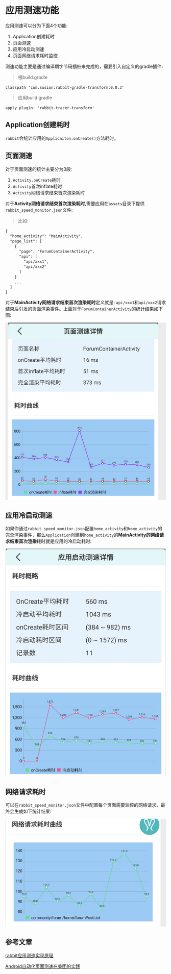 # 应用测速功能

应用测速可以分为下面4个功能:

1. Application创建耗时
2. 页面测速
3. 应用冷启动测速
4. 页面网络请求耗时监控

测速功能主要是通过编译期字节码插桩来完成的，需要引入自定义的gradle插件:

>根build.gradle
```
classpath 'com.susion:rabbit-gradle-transform:0.0.3'
```

>应用build.gradle
```
apply plugin: 'rabbit-tracer-transform'
```

## Application创建耗时

`rabbit`会统计应用的`Applicaiton.onCreate()`方法耗时。

## 页面测速

对于页面测速的统计主要分为3段:

1. `Activity.onCreate`耗时
2. `Activity`首次inflate耗时
3. `Activity`网络请求结束首次渲染耗时

对于**Activity网络请求结束首次渲染耗时**,需要应用在`assets`目录下提供`rabbit_speed_monitor.json`文件:

>比如:
```
{
  "home_activity": "MainActivity",
  "page_list": [
    {
      "page": "ForumContainerActivity",
      "api": [
        "api/xxx1",
        "api/xxx2"
      ]
    }
    ...
  ]
}
```

对于**MainActivity网络请求结束首次渲染耗时**定义就是: `api/xxx1`和`api/xxx2`请求结束后引发的页面渲染事件。上面对于`ForumContainerActivity`的统计结果如下图:

![pic1](./picture/page_render_speed.png)

## 应用冷启动测速

如果你通过`rabbit_speed_monitor.json`配置`home_activity`和`home_activity`的完全渲染事件，那么`Application`创建到`home_activity`的**MainActivity的网络请求结束首次渲染**耗时就是应用的冷启动耗时:

![pic2](./picture/app_speed.png)


## 网络请求耗时

可以在`rabbit_speed_monitor.json`文件中配置每个页面需要监控的网络请求，最终会生成如下统计结果:

![pic3](picture/page_request_speed.png)


## 参考文章

[rabbit应用测速实现原理](https://github.com/SusionSuc/AdvancedAndroid/blob/master/Rabbit%E5%AE%9E%E7%8E%B0%E5%8E%9F%E7%90%86%E5%89%96%E6%9E%90/%E5%BA%94%E7%94%A8%E6%B5%8B%E9%80%9F%E7%BB%84%E4%BB%B6.md)

[Android自动化页面测速在美团的实践](https://tech.meituan.com/2018/07/12/autospeed.html)